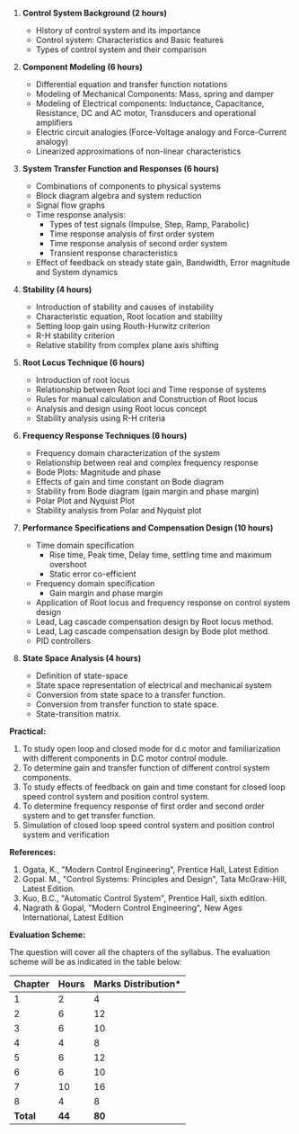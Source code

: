 1. **Control System Background (2 hours)** 
   - History of control system and its importance
   - Control system: Characteristics and Basic features
   - Types of control system and their comparison

2. **Component Modeling (6 hours)**
   - Differential equation and transfer function notations
   - Modeling of Mechanical Components: Mass, spring and damper
   - Modeling of Electrical components: Inductance, Capacitance, Resistance, DC and AC motor, Transducers and operational amplifiers
   - Electric circuit analogies (Force-Voltage analogy and Force-Current analogy)
   - Linearized approximations of non-linear characteristics 

3. **System Transfer Function and Responses (6 hours)**
   - Combinations of components to physical systems
   - Block diagram algebra and system reduction
   - Signal flow graphs
   - Time response analysis:
      - Types of test signals (Impulse, Step, Ramp, Parabolic)
      - Time response analysis of first order system
      - Time response analysis of second order system
      - Transient response characteristics
   - Effect of feedback on steady state gain, Bandwidth, Error magnitude and System dynamics

4. **Stability (4 hours)**
   - Introduction of stability and causes of instability
   - Characteristic equation, Root location and stability
   - Setting loop gain using Routh-Hurwitz criterion
   - R-H stability criterion
   - Relative stability from complex plane axis shifting

5. **Root Locus Technique (6 hours)**
   - Introduction of root locus
   - Relationship between Root loci and Time response of systems
   - Rules for manual calculation and Construction of Root locus
   - Analysis and design using Root locus concept
   - Stability analysis using R-H criteria

6. **Frequency Response Techniques (6 hours)**
   - Frequency domain characterization of the system
   - Relationship between real and complex frequency response
   - Bode Plots: Magnitude and phase
   - Effects of gain and time constant on Bode diagram
   - Stability from Bode diagram (gain margin and phase margin)
   - Polar Plot and Nyquist Plot 
   - Stability analysis from Polar and Nyquist plot

7. **Performance Specifications and Compensation Design (10 hours)**
   - Time domain specification
      - Rise time, Peak time, Delay time, settling time and maximum overshoot
      - Static error co-efficient
   - Frequency domain specification
      - Gain margin and phase margin
   - Application of Root locus and frequency response on control system design
   - Lead, Lag cascade compensation design by Root locus method.
   - Lead, Lag cascade compensation design by Bode plot method.
   - PID controllers

8. **State Space Analysis (4 hours)**
   - Definition of state-space
   - State space representation of electrical and mechanical system
   - Conversion from state space to a transfer function.
   - Conversion from transfer function to state space.
   - State-transition matrix.


**Practical:**

1. To study open loop and closed mode for d.c motor and familiarization with different components in D.C motor control module.
2. To determine gain and transfer function of different control system components.
3. To study effects of feedback on gain and time constant for closed loop speed control system and position control system.
4. To determine frequency response of first order and second order system and to get transfer function.
5. Simulation of closed loop speed control system and position control system and verification

**References:**

1. Ogata, K., "Modern Control Engineering", Prentice Hall, Latest Edition
2. Gopal. M., "Control Systems: Principles and Design", Tata McGraw-Hill, Latest Edition.
3. Kuo, B.C., "Automatic Control System", Prentice Hall, sixth edition.
4. Nagrath & Gopal, "Modern Control Engineering", New Ages International, Latest Edition

**Evaluation Scheme:**

The question will cover all the chapters of the syllabus. The evaluation scheme will be as indicated in the table below:

| Chapter   | Hours  | Marks Distribution* |
| --------- | ------ | ------------------- |
| 1         | 2      | 4                   |
| 2         | 6      | 12                  |
| 3         | 6      | 10                  |
| 4         | 4      | 8                   |
| 5         | 6      | 12                  |
| 6         | 6      | 10                  |
| 7         | 10     | 16                  |
| 8         | 4      | 8                   |
| **Total** | **44** | **80**              |

